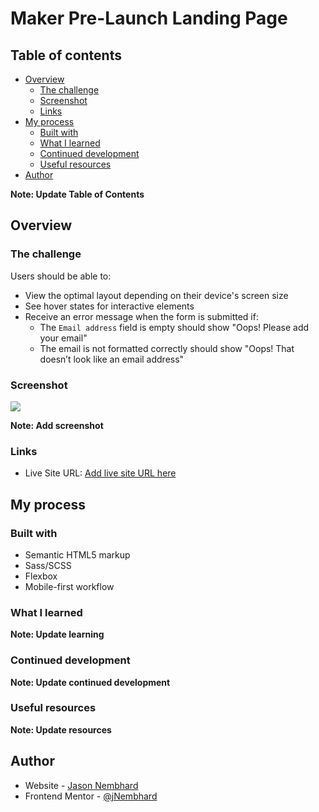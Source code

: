 # Maker Pre-Launch Landing Page

## Table of contents

- [Overview](#overview)
  - [The challenge](#the-challenge)
  - [Screenshot](#screenshot)
  - [Links](#links)
- [My process](#my-process)
  - [Built with](#built-with)
  - [What I learned](#what-i-learned)
  - [Continued development](#continued-development)
  - [Useful resources](#useful-resources)
- [Author](#author)

**Note: Update Table of Contents**

## Overview

### The challenge

Users should be able to:

- View the optimal layout depending on their device's screen size
- See hover states for interactive elements
- Receive an error message when the form is submitted if:
  - The `Email address` field is empty should show "Oops! Please add your email"
  - The email is not formatted correctly should show "Oops! That doesn’t look like an email address"

### Screenshot

![](./screenshot.jpg)

**Note: Add screenshot**

### Links

- Live Site URL: [Add live site URL here](https://your-live-site-url.com)

## My process

### Built with

- Semantic HTML5 markup
- Sass/SCSS
- Flexbox
- Mobile-first workflow

### What I learned

**Note: Update learning**

### Continued development

**Note: Update continued development**

### Useful resources

**Note: Update resources**

## Author

- Website - [Jason Nembhard](https://www.jasonnembhard.com)
- Frontend Mentor - [@jNembhard](https://www.frontendmentor.io/profile/jNembhard)
